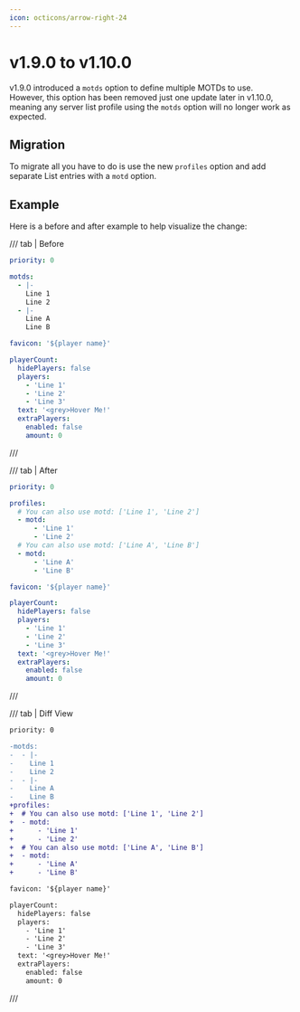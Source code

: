 ```yaml
---
icon: octicons/arrow-right-24
---
```


# v1.9.0 to v1.10.0

v1.9.0 introduced a `motds` option to define multiple MOTDs to use.  
However, this option has been removed just one update later in v1.10.0, meaning any server list profile using the `motds` option will no longer work as expected.

## Migration

To migrate all you have to do is use the new `profiles` option and add separate List entries with a `motd` option.

## Example

Here is a before and after example to help visualize the change:

/// tab | Before
```yaml
priority: 0

motds:
  - |-
    Line 1
    Line 2
  - |-
    Line A
    Line B

favicon: '${player name}'

playerCount:
  hidePlayers: false
  players:
    - 'Line 1'
    - 'Line 2'
    - 'Line 3'
  text: '<grey>Hover Me!'
  extraPlayers:
    enabled: false
    amount: 0
```
///

/// tab | After
```yaml
priority: 0

profiles:
  # You can also use motd: ['Line 1', 'Line 2']
  - motd:
      - 'Line 1'
      - 'Line 2'
  # You can also use motd: ['Line A', 'Line B']
  - motd:
      - 'Line A'
      - 'Line B'

favicon: '${player name}'

playerCount:
  hidePlayers: false
  players:
    - 'Line 1'
    - 'Line 2'
    - 'Line 3'
  text: '<grey>Hover Me!'
  extraPlayers:
    enabled: false
    amount: 0
```
///

/// tab | Diff View
```diff
priority: 0

-motds:
-  - |-
-    Line 1
-    Line 2
-  - |-
-    Line A
-    Line B
+profiles:
+  # You can also use motd: ['Line 1', 'Line 2']
+  - motd:
+      - 'Line 1'
+      - 'Line 2'
+  # You can also use motd: ['Line A', 'Line B']
+  - motd:
+      - 'Line A'
+      - 'Line B'

favicon: '${player name}'

playerCount:
  hidePlayers: false
  players:
    - 'Line 1'
    - 'Line 2'
    - 'Line 3'
  text: '<grey>Hover Me!'
  extraPlayers:
    enabled: false
    amount: 0
```
///